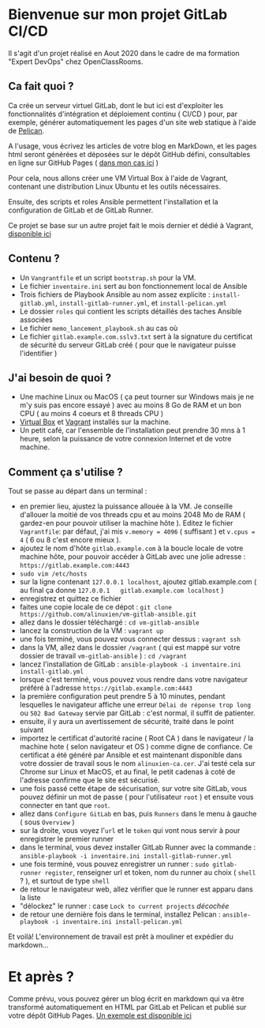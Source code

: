 # Bienvenue sur mon projet GitLab CI/CD
Il s'agit d'un projet réalisé en Aout 2020 dans le cadre de ma formation "Expert DevOps" chez OpenClassRooms.

## Ca fait quoi ?
Ca crée un serveur virtuel GitLab, dont le but ici est d'exploiter les fonctionnalités d'intégration et déploiement continu ( CI/CD ) pour, par exemple, générer automatiquement les pages d'un site web statique à l'aide de [Pelican](https://docs.getpelican.com/en/4.5.0/index.html).

A l'usage, vous écrivez les articles de votre blog en MarkDown, et les pages html seront générées et déposées sur le dépôt GitHub défini, consultables en ligne sur GitHub Pages ( [dans mon cas ici](https://alinuxien.github.io/pelican/) ) 

Pour cela, nous allons créer une VM Virtual Box à l'aide de Vagrant, contenant une distribution Linux Ubuntu et les outils nécessaires.

Ensuite, des scripts et roles Ansible permettent l'installation et la configuration de GitLab et de GitLab Runner.

Ce projet se base sur un autre projet fait le mois dernier et dédié à Vagrant, [disponible ici](https://github.com/alinuxien/Vagrant)

## Contenu ?
- Un `Vangrantfile` et un script `bootstrap.sh` pour la VM.
- Le fichier `inventaire.ini` sert au bon fonctionnement local de Ansible
- Trois fichiers de Playbook Ansible au nom assez explicite : `install-gitlab.yml`, `install-gitlab-runner.yml`, et `install-pelican.yml`
- Le dossier `roles` qui contient les scripts détaillés des taches Ansible associées
- Le fichier `memo_lancement_playbook.sh` au cas où
- Le fichier `gitlab.example.com.sslv3.txt` sert à la signature du certificat de sécurité du serveur GitLab créé ( pour que le navigateur puisse l'identifier )
 
## J'ai besoin de quoi ?
- Une machine Linux ou MacOS ( ça peut tourner sur Windows mais je ne m'y suis pas encore essayé ) avec au moins 8 Go de RAM et un bon CPU ( au moins 4 coeurs et 8 threads CPU )
- [Virtual Box](https://www.virtualbox.org/) et [Vagrant](https://www.vagrantup.com/downloads) installés sur la machine. 
- Un petit café, car l'ensemble de l'installation peut prendre 30 mns à 1 heure, selon la puissance de votre connexion Internet et de votre machine.

## Comment ça s'utilise ?
Tout se passe au départ dans un terminal :

- en premier lieu, ajustez la puissance allouée à la VM. Je conseille d'allouer la moitié de vos threads cpu et au moins 2048 Mo de RAM ( gardez-en pour pouvoir utiliser la machine hôte ). Editez le fichier `Vagrantfile`: par défaut, j'ai mis `v.memory = 4096` ( suffisant ) et `v.cpus = 4` ( 6 ou 8 c'est encore mieux ).
- ajoutez le nom d'hôte `gitlab.example.com` à la boucle locale de votre machine hôte, pour pouvoir accéder à GitLab avec une jolie adresse : `https://gitlab.example.com:4443`
- `sudo vim /etc/hosts` 
- sur la ligne contenant `127.0.0.1 localhost`, ajoutez gitlab.example.com ( au final ça donne `127.0.0.1	gitlab.example.com localhost` )
- enregistrez et quittez ce fichier
- faites une copie locale de ce dépot :  `git clone https://github.com/alinuxien/vm-gitlab-ansible.git`
- allez dans le dossier téléchargé : `cd vm-gitlab-ansible`
- lancez la construction de la VM : `vagrant up`
- une fois terminé, vous pouvez vous connecter dessus : `vagrant ssh`
- dans la VM, allez dans le dossier `/vagrant` ( qui est mappé sur votre dossier de travail `vm-gitlab-ansible` ) : `cd /vagrant`
- lancez l'installation de GitLab : `ansible-playbook -i inventaire.ini install-gitlab.yml`
- lorsque c'est terminé, vous pouvez vous rendre dans votre navigateur préféré à l'adresse `https://gitlab.example.com:4443` 
- la première configuration peut prendre 5 à 10 minutes, pendant lesquelles le navigateur affiche une erreur `Délai de réponse trop long` ou `502 Bad Gateway` servie par GitLab : c'est normal, il suffit de patienter.
- ensuite, il y aura un avertissement de sécurité, traité dans le point suivant
- importez le certificat d'autorité racine ( Root CA ) dans le navigateur / la machine hote ( selon navigateur et OS ) comme digne de confiance. Ce certificat a été généré par Ansible et est maintenant disponible dans votre dossier de travail sous le nom `alinuxien-ca.cer`. J'ai testé cela sur Chrome sur Linux et MacOS, et au final, le petit cadenas à coté de l'adresse confirme que le site est sécurisé.
- une fois passé cette étape de sécurisation, sur votre site GitLab, vous pouvez définir un mot de passe ( pour l'utilisateur `root` ) et ensuite vous connecter en tant que `root`.
- allez dans `Configure GitLab` en bas, puis `Runners` dans le menu à gauche ( sous `Overview` )
- sur la droite, vous voyez l'`url` et le `token` qui vont nous servir à pour enregistrer le premier runner
- dans le terminal, vous devez installer GitLab Runner avec la commande : `ansible-playbook -i inventaire.ini install-gitlab-runner.yml`
- une fois terminé, vous pouvez enregistrer un runner : `sudo gitlab-runner register`, renseigner url et token, nom du runner au choix ( `shell` ? ), et surtout de type `shell`
- de retour le navigateur web, allez vérifier que le runner est apparu dans la liste
- "délockez" le runner : case `Lock to current projects` *décochée* 
- de retour une dernière fois dans le terminal, installez Pelican : `ansible-playbook -i inventaire.ini install-pelican.yml`

Et voilà! L'environnement de travail est prêt à mouliner et expédier du markdown...

# Et après ?
Comme prévu, vous pouvez gérer un blog écrit en markdown qui va être transformé automatiquement en HTML par GitLab et Pelican et publié sur votre dépôt GitHub Pages.
[Un exemple est disponible ici](https://gitlab.com/alinuxien/pelican)

